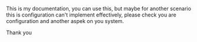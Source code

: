 This is my documentation, you can use this, but maybe for another scenario this is configuration can't implement effectively, please check you are configuration and another aspek on you system. 

Thank you 
